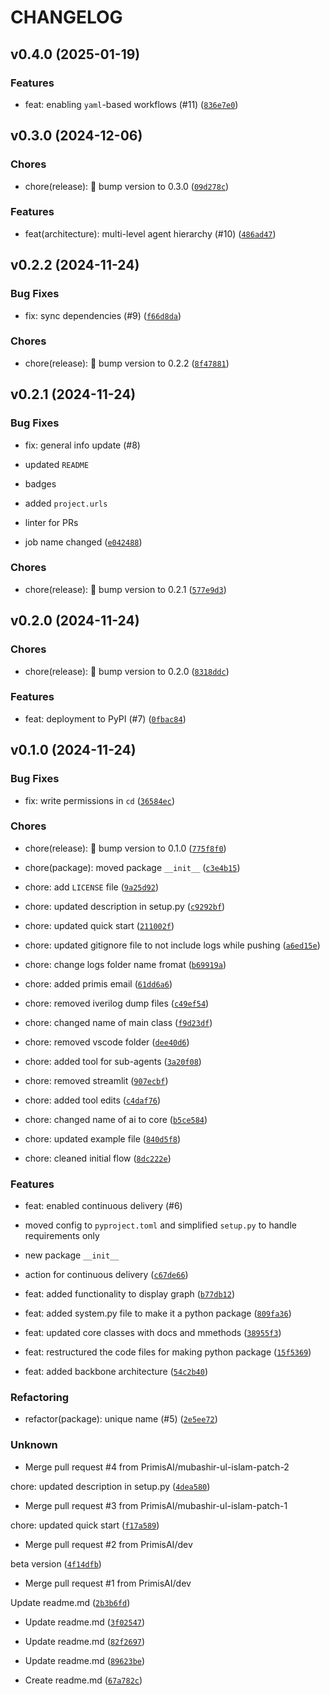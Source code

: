 # CHANGELOG


## v0.4.0 (2025-01-19)

### Features

* feat: enabling `yaml`-based workflows (#11) ([`836e7e0`](https://github.com/PrimisAI/nexus/commit/836e7e06ce3190e87f40cd5ffe59fac284b1b78d))


## v0.3.0 (2024-12-06)

### Chores

* chore(release): 🚀 bump version to 0.3.0 ([`09d278c`](https://github.com/PrimisAI/nexus/commit/09d278c204ea3f3610a29f815f4ae4699f4858b3))

### Features

* feat(architecture): multi-level agent hierarchy (#10) ([`486ad47`](https://github.com/PrimisAI/nexus/commit/486ad478455f37bfe697620b434dfc1894512b84))


## v0.2.2 (2024-11-24)

### Bug Fixes

* fix: sync dependencies (#9) ([`f66d8da`](https://github.com/PrimisAI/nexus/commit/f66d8dabfcf2f37f2ed8aa4b81ff4d990f474e11))

### Chores

* chore(release): 🚀 bump version to 0.2.2 ([`8f47881`](https://github.com/PrimisAI/nexus/commit/8f47881a9e38c624963957241e141d771f66fa1b))


## v0.2.1 (2024-11-24)

### Bug Fixes

* fix: general info update (#8)

* updated `README`

* badges

* added `project.urls`

* linter for PRs

* job name changed ([`e042488`](https://github.com/PrimisAI/nexus/commit/e04248851d0067a2ec72e15e7e7e86c9a9509a5e))

### Chores

* chore(release): 🚀 bump version to 0.2.1 ([`577e9d3`](https://github.com/PrimisAI/nexus/commit/577e9d3b0819823dc2d14bb72307d52e859cdbcf))


## v0.2.0 (2024-11-24)

### Chores

* chore(release): 🚀 bump version to 0.2.0 ([`8318ddc`](https://github.com/PrimisAI/nexus/commit/8318ddc5e1466679a3812c5d9003d80de016e0da))

### Features

* feat: deployment to PyPI (#7) ([`0fbac84`](https://github.com/PrimisAI/nexus/commit/0fbac84f6efeb8a8ff2c92384d7f9749fd0ed7be))


## v0.1.0 (2024-11-24)

### Bug Fixes

* fix: write permissions in `cd` ([`36584ec`](https://github.com/PrimisAI/nexus/commit/36584ec8b9c48e57cb1711fb4241988c2c37a2d9))

### Chores

* chore(release): 🚀 bump version to 0.1.0 ([`775f8f0`](https://github.com/PrimisAI/nexus/commit/775f8f04b3fb3d49052c4a1f4d2abfa512c60c58))

* chore(package): moved package `__init__` ([`c3e4b15`](https://github.com/PrimisAI/nexus/commit/c3e4b15355e65d27b80736546eaa733cc0acd6dd))

* chore: add `LICENSE` file ([`9a25d92`](https://github.com/PrimisAI/nexus/commit/9a25d922eb9004571b464898b81d3956aa1a0280))

* chore: updated description in setup.py ([`c9292bf`](https://github.com/PrimisAI/nexus/commit/c9292bf20f45ac2f07035138b5b65c4ea79e6cbb))

* chore: updated quick start ([`211002f`](https://github.com/PrimisAI/nexus/commit/211002f6eefb576eb2a040fe9434e7fd6a6843d4))

* chore: updated gitignore file to not include logs while  pushing ([`a6ed15e`](https://github.com/PrimisAI/nexus/commit/a6ed15e013e814993323b3ea324f26031becc869))

* chore: change logs folder name fromat ([`b69919a`](https://github.com/PrimisAI/nexus/commit/b69919a69d77e48bb7b75267304d35d570074e35))

* chore: added primis email ([`61dd6a6`](https://github.com/PrimisAI/nexus/commit/61dd6a678daebe7377a6cc8e3c265fd7a15ebde5))

* chore: removed iverilog dump files ([`c49ef54`](https://github.com/PrimisAI/nexus/commit/c49ef54a7fb5d2fe660acf9927c9ace75f80a0e4))

* chore: changed name of main class ([`f9d23df`](https://github.com/PrimisAI/nexus/commit/f9d23dfabb59a5ba2b84131abf091e968631913f))

* chore: removed vscode folder ([`dee40d6`](https://github.com/PrimisAI/nexus/commit/dee40d6575e4984f32caddd646f7185d44eca6d9))

* chore: added tool for sub-agents ([`3a20f08`](https://github.com/PrimisAI/nexus/commit/3a20f08a09bcaf6100e00a2d81a3ee3f95939a83))

* chore: removed streamlit ([`907ecbf`](https://github.com/PrimisAI/nexus/commit/907ecbf09d259ecc4ffdf7a96f95d7b09178201a))

* chore: added tool edits ([`c4daf76`](https://github.com/PrimisAI/nexus/commit/c4daf760c4a73b325882bacbe343851477f924f4))

* chore: changed name of ai to core ([`b5ce584`](https://github.com/PrimisAI/nexus/commit/b5ce584350556152db5c23cc449d12e73a331b95))

* chore: updated example file ([`840d5f8`](https://github.com/PrimisAI/nexus/commit/840d5f8e5b386375bc303bfb7bab12032f8cdb98))

* chore: cleaned initial flow ([`8dc222e`](https://github.com/PrimisAI/nexus/commit/8dc222e721cc8b9b08e3fc242d5001bd9ef884ac))

### Features

* feat: enabled continuous delivery (#6)

* moved config to `pyproject.toml` and simplified `setup.py` to handle requirements only

* new package `__init__`

* action for continuous delivery ([`c67de66`](https://github.com/PrimisAI/nexus/commit/c67de664fcb68fd31252cde94ab5c97c84bedac1))

* feat: added functionality to display graph ([`b77db12`](https://github.com/PrimisAI/nexus/commit/b77db1246edc59ad3fed3a8df00297560f5637ae))

* feat: added system.py file to make it a python package ([`809fa36`](https://github.com/PrimisAI/nexus/commit/809fa369e1b6c5d75ed569f8065b434a0ee15656))

* feat: updated core classes with docs and mmethods ([`38955f3`](https://github.com/PrimisAI/nexus/commit/38955f3e975406e3daf169c6be42f17a1fbfc740))

* feat: restructured the code files for making python package ([`15f5369`](https://github.com/PrimisAI/nexus/commit/15f53697019636f7b1883e560c60322555b2b860))

* feat: added backbone architecture ([`54c2b40`](https://github.com/PrimisAI/nexus/commit/54c2b40e0a2e7b4c66db729655074479165147b7))

### Refactoring

* refactor(package): unique name (#5) ([`2e5ee72`](https://github.com/PrimisAI/nexus/commit/2e5ee72088baa8d6c77b89df68c25af36bf8a138))

### Unknown

* Merge pull request #4 from PrimisAI/mubashir-ul-islam-patch-2

chore: updated description in setup.py ([`4dea580`](https://github.com/PrimisAI/nexus/commit/4dea58073c2cf8debc68120f7c0a2b277d751f65))

* Merge pull request #3 from PrimisAI/mubashir-ul-islam-patch-1

chore: updated quick start ([`f17a589`](https://github.com/PrimisAI/nexus/commit/f17a58944f9002814ccf00879c693d974bb8a42a))

* Merge pull request #2 from PrimisAI/dev

beta version ([`4f14dfb`](https://github.com/PrimisAI/nexus/commit/4f14dfb217b742acc09d5730ae311d1d2824d3df))

* Merge pull request #1 from PrimisAI/dev

Update readme.md ([`2b3b6fd`](https://github.com/PrimisAI/nexus/commit/2b3b6fd650bf09066fd16d814ddbd59a84786e66))

* Update readme.md ([`3f02547`](https://github.com/PrimisAI/nexus/commit/3f0254708d616753543572ffe5bb126846b089f6))

* Update readme.md ([`82f2697`](https://github.com/PrimisAI/nexus/commit/82f2697ca1b56da295046e90b04281d074412a44))

* Update readme.md ([`89623be`](https://github.com/PrimisAI/nexus/commit/89623be2dd087608c35b243133bf32e48bd8c795))

* Create readme.md ([`67a782c`](https://github.com/PrimisAI/nexus/commit/67a782c3ae3e8284a226031368ec849ee38a4999))
